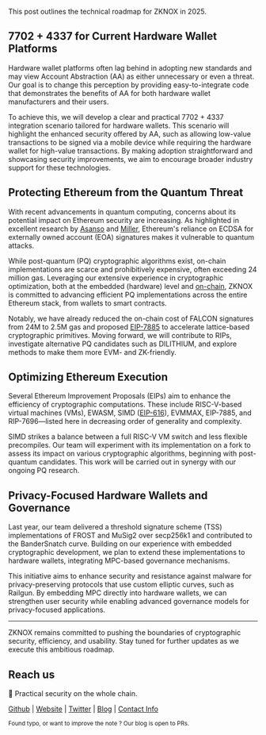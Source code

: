 [category]: <> (General)
[date]: <> (2025/02/26)
[title]: <> (ZKNOX: Roadmap 2025)

This post outlines the technical roadmap for ZKNOX in 2025.

## 7702 + 4337 for Current Hardware Wallet Platforms

Hardware wallet platforms often lag behind in adopting new standards and may view Account Abstraction (AA) as either unnecessary or even a threat. Our goal is to change this perception by providing easy-to-integrate code that demonstrates the benefits of AA for both hardware wallet manufacturers and their users.

To achieve this, we will develop a clear and practical 7702 + 4337 integration scenario tailored for hardware wallets. This scenario will highlight the enhanced security offered by AA, such as allowing low-value transactions to be signed via a mobile device while requiring the hardware wallet for high-value transactions. By making adoption straightforward and showcasing security improvements, we aim to encourage broader industry support for these technologies.

## Protecting Ethereum from the Quantum Threat

With recent advancements in quantum computing, concerns about its potential impact on Ethereum security are increasing. As highlighted in excellent research by [Asanso](https://ethresear.ch/t/so-you-wanna-post-quantum-ethereum-transaction-signature/21291) and [Miller](https://ethresear.ch/t/tasklist-for-post-quantum-eth/21296), Ethereum's reliance on ECDSA for externally owned account (EOA) signatures makes it vulnerable to quantum attacks.

While post-quantum (PQ) cryptographic algorithms exist, on-chain implementations are scarce and prohibitively expensive, often exceeding 24 million gas. Leveraging our extensive experience in cryptographic optimization, both at the embedded (hardware) level and [on-chain](https://eprint.iacr.org/2023/939), ZKNOX is committed to advancing efficient PQ implementations across the entire Ethereum stack, from wallets to smart contracts.

Notably, we have already reduced the on-chain cost of FALCON signatures from 24M to 2.5M gas and proposed [EIP-7885](https://eips.ethereum.org/EIPS/eip-7885) to accelerate lattice-based cryptographic primitives. Moving forward, we will contribute to RIPs, investigate alternative PQ candidates such as DILITHIUM, and explore methods to make them more EVM- and ZK-friendly.

## Optimizing Ethereum Execution

Several Ethereum Improvement Proposals (EIPs) aim to enhance the efficiency of cryptographic computations. These include RISC-V-based virtual machines (VMs), EWASM, SIMD ([EIP-616](https://eips.ethereum.org/EIPS/eip-616)), EVMMAX, EIP-7885, and RIP-7696—listed here in decreasing order of generality and complexity.

SIMD strikes a balance between a full RISC-V VM switch and less flexible precompiles. Our team will experiment with its implementation on a fork to assess its impact on various cryptographic algorithms, beginning with post-quantum candidates. This work will be carried out in synergy with our ongoing PQ research.

## Privacy-Focused Hardware Wallets and Governance

Last year, our team delivered a threshold signature scheme (TSS) implementations of FROST and MuSig2 over secp256k1 and contributed to the BanderSnatch curve. Building on our experience with embedded cryptographic development, we plan to extend these implementations to hardware wallets, integrating MPC-based governance mechanisms.

This initiative aims to enhance security and resistance against malware for privacy-preserving protocols that use custom elliptic curves, such as Railgun. By embedding MPC directly into hardware wallets, we can strengthen user security while enabling advanced governance models for privacy-focused applications.

---

ZKNOX remains committed to pushing the boundaries of cryptographic security, efficiency, and usability. Stay tuned for further updates as we execute this ambitious roadmap.


## Reach us

🔐 Practical security on the whole chain.

[Github](https://github.com/zknoxhq) | [Website](https://www.zknox.com) | [Twitter](https://x.com/zknoxhq) | [Blog](https://zknox.eth.limo) | [Contact Info](mailto:gm@zknox.com)

<small>Found typo, or want to improve the note ? Our blog is open to PRs.</small>